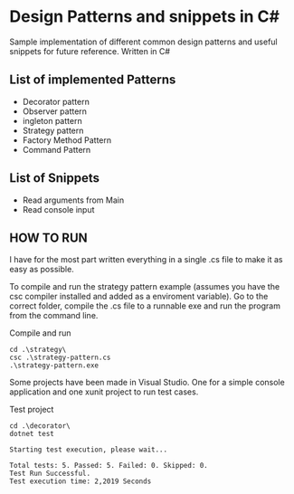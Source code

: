# Design Patterns and snippets in C#
Sample implementation of different common design patterns and useful snippets for future reference.
Written in C#


## List of implemented Patterns

* Decorator pattern 
* Observer pattern 
* ingleton pattern 
* Strategy pattern 
* Factory Method Pattern
* Command Pattern


## List of Snippets

* Read arguments from Main
* Read console input


## HOW TO RUN

I have for the most part written everything in a single .cs file to make it as easy as possible. 

To compile and run the strategy pattern example (assumes you have the csc compiler installed and added as a enviroment variable).
Go to the correct folder, compile the .cs file to a runnable exe and run the program from the command line. 

Compile and run
```
cd .\strategy\
csc .\strategy-pattern.cs
.\strategy-pattern.exe
```

Some projects have been made in Visual Studio. One for a simple console application and one xunit project to run test cases.

Test project
```
cd .\decorator\
dotnet test

Starting test execution, please wait...

Total tests: 5. Passed: 5. Failed: 0. Skipped: 0.
Test Run Successful.
Test execution time: 2,2019 Seconds

```


